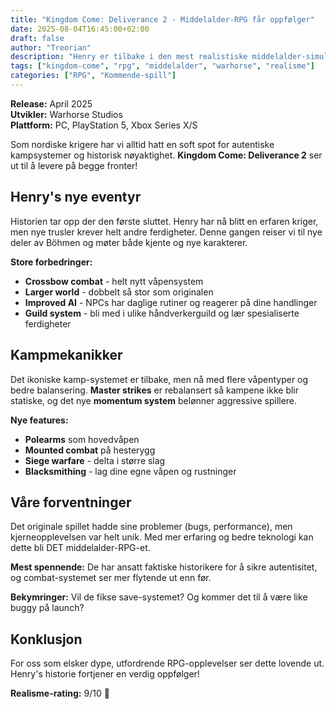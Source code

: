 ```yaml
---
title: "Kingdom Come: Deliverance 2 - Middelalder-RPG får oppfølger"
date: 2025-08-04T16:45:00+02:00  
draft: false
author: "Treorian"
description: "Henry er tilbake i den mest realistiske middelalder-simulatoren noensinne. Kingdom Come: Deliverance 2 lover enda mer autentisk RPG-action."
tags: ["kingdom-come", "rpg", "middelalder", "warhorse", "realisme"]
categories: ["RPG", "Kommende-spill"]
---
```


**Release:** April 2025  
**Utvikler:** Warhorse Studios  
**Plattform:** PC, PlayStation 5, Xbox Series X/S

Som nordiske krigere har vi alltid hatt en soft spot for autentiske kampsystemer og historisk nøyaktighet. **Kingdom Come: Deliverance 2** ser ut til å levere på begge fronter!

## Henry's nye eventyr

Historien tar opp der den første sluttet. Henry har nå blitt en erfaren kriger, men nye trusler krever helt andre ferdigheter. Denne gangen reiser vi til nye deler av Böhmen og møter både kjente og nye karakterer.

**Store forbedringer:**
- **Crossbow combat** - helt nytt våpensystem
- **Larger world** - dobbelt så stor som originalen
- **Improved AI** - NPCs har daglige rutiner og reagerer på dine handlinger
- **Guild system** - bli med i ulike håndverkerguild og lær spesialiserte ferdigheter

## Kampmekanikker

Det ikoniske kamp-systemet er tilbake, men nå med flere våpentyper og bedre balansering. **Master strikes** er rebalansert så kampene ikke blir statiske, og det nye **momentum system** belønner aggressive spillere.

**Nye features:**
- **Polearms** som hovedvåpen
- **Mounted combat** på hesterygg  
- **Siege warfare** - delta i større slag
- **Blacksmithing** - lag dine egne våpen og rustninger

## Våre forventninger

Det originale spillet hadde sine problemer (bugs, performance), men kjerneopplevelsen var helt unik. Med mer erfaring og bedre teknologi kan dette bli DET middelalder-RPG-et.

**Mest spennende:** De har ansatt faktiske historikere for å sikre autentisitet, og combat-systemet ser mer flytende ut enn før.

**Bekymringer:** Vil de fikse save-systemet? Og kommer det til å være like buggy på launch?

## Konklusjon

For oss som elsker dype, utfordrende RPG-opplevelser ser dette lovende ut. Henry's historie fortjener en verdig oppfølger!

**Realisme-rating:** 9/10 🏰
